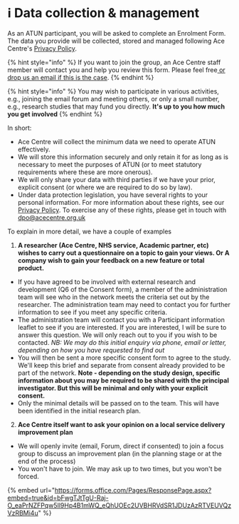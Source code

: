 # ℹ Data collection & management

As an ATUN participant, you will be asked to complete an Enrolment Form. The data you provide will be collected, stored and managed following Ace Centre's [Privacy Policy](https://acecentre.org.uk/page/privacy).&#x20;

{% hint style="info" %}
If you want to join the group, an Ace Centre staff member will contact you and help you review this form. Please feel free[ or drop us an email if this is the case](https://acecentre.org.uk/contact).
{% endhint %}

{% hint style="info" %}
You may wish to participate in various activities, e.g., joining the email forum and meeting others, or only a small number, e.g., research studies that may fund you directly. **It's up to you how much you get involved**
{% endhint %}

In short:

* Ace Centre will collect the minimum data we need to operate ATUN effectively.
* We will store this information securely and only retain it for as long as is necessary to meet the purposes of ATUN (or to meet statutory requirements where these are more onerous).
* We will only share your data with third parties if we have your prior, explicit consent (or where we are required to do so by law).
* Under data protection legislation, you have several rights to your personal information. For more information about these rights, see our [Privacy Policy](https://acecentre.org.uk/page/privacy). To exercise any of these rights, please get in touch with [dpo@acecentre.org.uk](mailto:dpo@acecentre.org.uk)

To explain in more detail, we have a couple of examples

1. **A researcher (Ace Centre, NHS service, Academic partner, etc) wishes to carry out a questionnaire on a topic to gain your views. Or A company wish to gain your feedback on a new feature or total product.**

* If you have agreed to be involved with external research and development (Q6 of the Consent form), a member of the administration team will see who in the network meets the criteria set out by the researcher. The administration team may need to contact you for further information to see if you meet any specific criteria.
* The administration team will contact you with a Participant information leaflet to see if you are interested. If you are interested, I will be sure to answer this question. We will only reach out to you if you wish to be contacted. _NB: We may do this initial enquiry via phone, email or letter, depending on how you have requested to find out_
* You will then be sent a more specific consent form to agree to the study. We'll keep this brief and separate from consent already provided to be part of the network. **Note - depending on the study design, specific information about you may be required to be shared with the principal investigator. But this will be minimal and only with your explicit consent.**
* Only the minimal details will be passed on to the team. This will have been identified in the initial research plan.

2. **Ace Centre itself want to ask your opinion on a local service delivery improvement plan**

* We will openly invite (email, Forum, direct if consented) to join a focus group to discuss an improvement plan (in the planning stage or at the end of the process)
* You won't have to join. We may ask up to two times, but you won't be forced.&#x20;

{% embed url="https://forms.office.com/Pages/ResponsePage.aspx?embed=true&id=bFwgTJtTgU-Raj-O_eaPrNZFPqw5Il9Hp4B1mWQ_eQhUOEc2UVBHRVdSR1JDUzAzRTVEUVQzVzRBMi4u" %}
